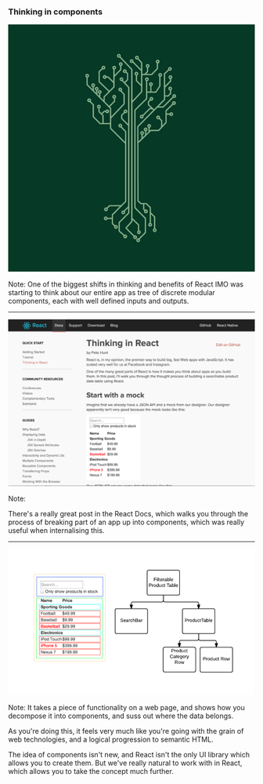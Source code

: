 ### Thinking in components
![components](../../images/components.jpg)<!-- .element: width="400" -->

Note:
One of the biggest shifts in thinking and benefits of React IMO was starting to think about our entire app as tree of discrete modular components, each with well defined inputs and outputs.

---

![thinking-in-react](../../images/thinking-in-react.png)<!-- .element: width="800" -->

Note:

There's a really great post in the React Docs, which walks you through the process of breaking part of an app up into components, which was really useful when internalising this.

---

![thinking-in-components](../../images/thinking-in-components.png)<!-- .element: width="800" -->

Note:
It takes a piece of functionality on a web page, and shows how you decompose it into components, and suss out where the data belongs.

As you're doing this, it feels very much like you're going with the grain of web technologies, and a logical progression to semantic HTML.

The idea of components isn't new, and React isn't the only UI library which allows you to create them. But we've really natural to work with in React, which allows you to take the concept much further.
